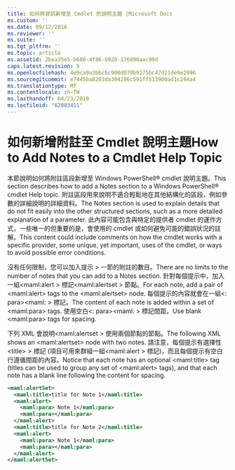 ```yaml
---
title: 如何將資訊新增至 Cmdlet 的說明主題 |Microsoft Docs
ms.custom: ''
ms.date: 09/12/2016
ms.reviewer: ''
ms.suite: ''
ms.tgt_pltfrm: ''
ms.topic: article
ms.assetid: 2bea35e5-b680-4f86-b928-176890aac99d
caps.latest.revision: 5
ms.openlocfilehash: 4e9ca9a3bbcbc900d079b9275bc47d21de9e2996
ms.sourcegitcommit: e7445ba8203da304286c591ff513900ad1c244a4
ms.translationtype: MT
ms.contentlocale: zh-TW
ms.lasthandoff: 04/23/2019
ms.locfileid: "62083411"
---
```

# <a name="how-to-add-notes-to-a-cmdlet-help-topic"></a><span data-ttu-id="7dd40-102">如何新增附註至 Cmdlet 說明主題</span><span class="sxs-lookup"><span data-stu-id="7dd40-102">How to Add Notes to a Cmdlet Help Topic</span></span>

<span data-ttu-id="7dd40-103">本節說明如何將附註區段新增至 Windows PowerShell® cmdlet 說明主題。</span><span class="sxs-lookup"><span data-stu-id="7dd40-103">This section describes how to add a Notes section to a Windows PowerShell® cmdlet Help topic.</span></span> <span data-ttu-id="7dd40-104">附註區段用來說明不適合輕鬆地在其他結構化的區段，例如參數的詳細說明的詳細資料。</span><span class="sxs-lookup"><span data-stu-id="7dd40-104">The Notes section is used to explain details that do not fit easily into the other structured sections, such as a more detailed explanation of a parameter.</span></span> <span data-ttu-id="7dd40-105">此內容可能包含與特定的提供者 cmdlet 的運作方式，一些唯一的但重要的是，會使用的 cmdlet 或如何避免可能的錯誤狀況的註解。</span><span class="sxs-lookup"><span data-stu-id="7dd40-105">This content could include comments on how the cmdlet works with a specific provider, some unique, yet important, uses of the cmdlet, or ways to avoid possible error conditions.</span></span>

<span data-ttu-id="7dd40-106">沒有任何限制，您可以加入提示 > 一節的附註的數目。</span><span class="sxs-lookup"><span data-stu-id="7dd40-106">There are no limits to the number of notes that you can add to a Notes section.</span></span> <span data-ttu-id="7dd40-107">針對每個提示中，加入一組\<maml:alert > 標記\<maml:alertset > 節點。</span><span class="sxs-lookup"><span data-stu-id="7dd40-107">For each note, add a pair of \<maml:alert> tags to the \<maml:alertset> node.</span></span> <span data-ttu-id="7dd40-108">每個提示的內容就會在一組\<: para><maml: > 標記。</span><span class="sxs-lookup"><span data-stu-id="7dd40-108">The content of each note is added within a set of \<maml:para> tags.</span></span> <span data-ttu-id="7dd40-109">使用空白\<: para><maml: > 標記間距。</span><span class="sxs-lookup"><span data-stu-id="7dd40-109">Use blank \<maml:para> tags for spacing.</span></span>

<span data-ttu-id="7dd40-110">下列 XML 會說明\<maml:alertset > 使用兩個節點的節點。</span><span class="sxs-lookup"><span data-stu-id="7dd40-110">The following XML shows an \<maml:alertset> node with two notes.</span></span> <span data-ttu-id="7dd40-111">請注意，每個提示有選擇性\<title> > 標記 (項目可用來群組一組\<maml:alert > 標記)，而且每個提示有空白行遵循間距的內容。</span><span class="sxs-lookup"><span data-stu-id="7dd40-111">Notice that each note has an optional \<maml:title> tag (titles can be used to group any set of \<maml:alert> tags), and that each note has a blank line following the content for spacing.</span></span>

```xml
<maml:alertSet>
  <maml:title>title for Note 1</maml:title>
  <maml:alert>
    <maml:para> Note 1</maml:para>
    <maml:para></maml:para>
  </maml:alert>
  <maml:title>title for Note 2</maml:title>
  <maml:alert>
    <maml:para> Note 1</maml:para>
    <maml:para></maml:para>
  </maml:alert>
</maml:alertSet>
```



